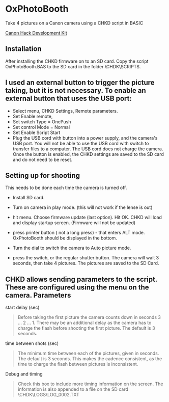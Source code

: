 OxPhotoBooth
============

Take 4 pictures on a Canon camera using a CHKD script in BASIC

[Canon Hack Development Kit](http://chdk.wikia.com/wiki/CHDK)

Installation
------------
After installing the CHKD firmware on to an SD card. Copy the script OxPhotoBooth.BAS to the SD card in the folder \CHDK\SCRIPTS. 

I used an external button to trigger the picture taking, but it is not necessary. 
To enable an external button that uses the USB port: 
----------------------------------------------------
* Select menu, CHKD Settings, Remote parameters.
* Set Enable remote,
* Set switch Type = OnePush
* Set control Mode = Normal
* Set Enable Script Start
* Plug the USB cord with button into a power supply, and the camera's USB port. You will not be able to use the USB cord with switch to transfer files to a computer. The USB cord does not charge the camera. 
Once the button is enabled, the CHKD settings are saved to the SD card and do not need to be reset.


Setting up for shooting
-----------------------
This needs to be done each time the camera is turned off.

* Install SD card.
* Turn on camera in play mode. (this will not work if the lense is out)
* hit menu. Choose firmware update (last option). Hit OK.
 CHKD will load and display startup screen. (Firmware will not be updated)
* press printer button ( not a long press) - that enters ALT mode. OxPhotoBooth should be displayed in the bottom.

* Turn the dial to switch the camera to Auto picture mode.

* press the switch, or the regular shutter button. The camera will wait 3 seconds, then take 4 pictures. 
The pictures are saved to the SD Card. 


CHKD allows sending parameters to the script. These are configured using the menu on the camera. 
Parameters 
----------

start delay (sec)
> Before taking the first picture the camera counts down in seconds 3 ... 2 ... 1. There may be an additional delay as the camera has to charge the flash before shooting the first picture. The default is 3 seconds. 

time between shots (sec)
> The minimum time between each of the pictures, given in seconds. The default is 3 seconds. This makes the cadence consistent, as the time to charge the flash between pictures is inconsistent. 

Debug and timing
> Check this box to include more timing information on the screen. The information is also appended to a file on the SD card \CHDK\LOGS\LOG_0002.TXT


